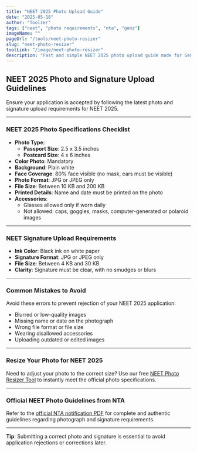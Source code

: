 ```yaml
---
title: "NEET 2025 Photo Upload Guide"
date: "2025-05-18"
author: "Toolzer"
tags: ["neet", "photo requirements", "nta", "genz"]
imageName: ""
pageUrl: "/tools/neet-photo-resizer"
slug: "neet-photo-resizer"
toolLink: "/image/neet-photo-resizer"
description: "Fast and simple NEET 2025 photo upload guide made for Gen Z. Skim through photo size, format, and signature requirements quickly."
---
```


## NEET 2025 Photo and Signature Upload Guidelines

Ensure your application is accepted by following the latest photo and signature upload requirements for NEET 2025.

---

### NEET 2025 Photo Specifications Checklist

- **Photo Type**:
  - **Passport Size**: 2.5 x 3.5 inches
  - **Postcard Size**: 4 x 6 inches
- **Color Photo**: Mandatory
- **Background**: Plain white
- **Face Coverage**: 80% face visible (no mask, ears must be visible)
- **Photo Format**: JPG or JPEG only
- **File Size**: Between 10 KB and 200 KB
- **Printed Details**: Name and date must be printed on the photo
- **Accessories**:
  - Glasses allowed only if worn daily
  - Not allowed: caps, goggles, masks, computer-generated or polaroid images

---

### NEET Signature Upload Requirements

- **Ink Color**: Black ink on white paper
- **Signature Format**: JPG or JPEG only
- **File Size**: Between 4 KB and 30 KB
- **Clarity**: Signature must be clear, with no smudges or blurs

---

### Common Mistakes to Avoid

Avoid these errors to prevent rejection of your NEET 2025 application:

- Blurred or low-quality images
- Missing name or date on the photograph
- Wrong file format or file size
- Wearing disallowed accessories
- Uploading outdated or edited images

---

### Resize Your Photo for NEET 2025

Need to adjust your photo to the correct size? Use our free [NEET Photo Resizer Tool](https://toolzer.studio/tools/image/neet-photo-resizer) to instantly meet the official photo specifications.

---

### Official NEET Photo Guidelines from NTA

Refer to the [official NTA notification PDF](https://www.nta.ac.in/Download/Notice/Notice_20250116172121.pdf) for complete and authentic guidelines regarding photograph and signature requirements.

---

**Tip**: Submitting a correct photo and signature is essential to avoid application rejections or corrections later.
